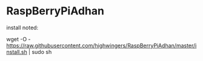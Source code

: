 # RaspBerryPiAdhan

install noted:

wget -O - https://raw.githubusercontent.com/highwingers/RaspBerryPiAdhan/master/install.sh | sudo sh
